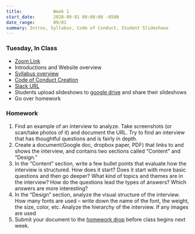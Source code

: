 ```yaml
---
title:            Week 1
start_date:       2020-09-01 00:00:00 -0500
date_range:       09/01
summary: Intros, Syllabus, Code of Conduct, Student Slideshows
---
```


### Tuesday, In Class

- [Zoom Link](https://NewSchool.zoom.us/my/nikafisher)
- Introductions and Website overview
- [Syllabus overview](/syllabus)
- [Code of Conduct Creation](https://paper.dropbox.com/doc/F20-Core-Interaction-1-Code-of-Conduct--A6xleeNlU4eEYcSBfVd8K~0YAQ-60w16iII6a9Z7LD5YEU1C)
- [Slack URL](http://cif20.slack.com)
- Students upload slideshows to [google drive](https://drive.google.com/drive/folders/1kmLG4L98WP66aRHY0KIzz_0D3q5HEJKc?usp=sharing) and share their slideshows
- Go over homework

### Homework
1. Find an example of an interview to analyze. Take screenshots (or scan/take photos of it) and document the URL. Try to find an interview that has thoughtful questions and is fairly in depth.
2. Create a document(Google doc, dropbox paper, PDF) that links to and shows the interview, and contains two sections called “Content” and “Design.”
3. In the “Content” section, write a few bullet points that evaluate how the interview is structured. How does it start? Does it start with more basic questions and then go deeper? What kind of topics and themes are in the interview? How do the questions lead the types of answers? Which answers are more interesting?
4. In the “Design” section, analyze the visual structure of the interview. How many fonts are used – write down the name of the font, the weight, the size, color, etc. Analyze the hierarchy of the interview. If any images are used
5. Submit your document to the [homework drop](https://drive.google.com/drive/folders/1kmLG4L98WP66aRHY0KIzz_0D3q5HEJKc?usp=sharing) before class begins next week.
